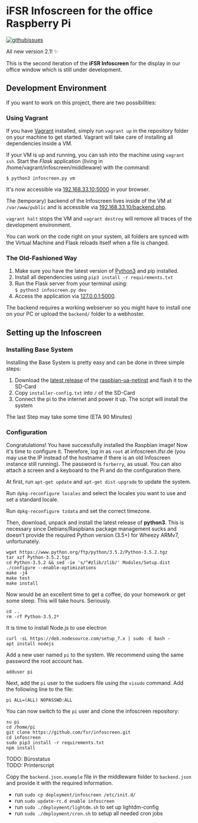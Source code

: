 # iFSR Infoscreen for the office Raspberry Pi

[![githubissues](http://img.shields.io/github/issues/fsr/infoscreen.svg?style=flat)](https://github.com/fsr/infoscreen/issues)

All new version 2.1! :sparkles:

This is the second iteration of the **iFSR Infoscreen** for the display in our office window which is still under development.


## Development Environment

If you want to work on this project, there are two possibilities:

### Using Vagrant

If you have [Vagrant](https://vagrantup.com) installed, simply run `vagrant up`
in the repository folder on your machine to get started. Vagrant will take care of installing all dependencies inside a VM.

If your VM is up and running, you can ssh into the machine using `vagrant ssh`.
Start the _Flask_ application (living in /home/vagrant/infoscreen/middleware) with the command:
```shell
$ python3 infoscreen.py vm
```
It's now accessible via [192.168.33.10:5000](http://192.168.33.10:5000) in your browser.  


The (temporary) backend of the Infoscreen lives inside of the VM at `/var/www/public`
and is accessible via [192.168.33.10/backend.php](http://192.168.33.10/backend.php).

`vagrant halt` stops the VM and `vagrant destroy` will remove all traces of the development environment.

You can work on the code right on your system, all folders are synced with the Virtual Machine and Flask reloads itself when a file is changed.

### The Old-Fashioned Way

1.  Make sure you have the latest version of [Python3](https://python.org) and pip installed.
2.  Install all dependencies using `pip3 install -r requirements.txt`
3.  Run the Flask server from your terminal using:  
`$ python3 infoscreen.py dev`
4.  Access the application via [127.0.0.1:5000](http://127.0.0.1:5000).  

The backend requires a working webserver so you might have to install one on your PC or upload the `backend/` folder to a webhoster.



## Setting up the Infoscreen
### Installing Base System
Installing the Base System is pretty easy and can be done in three simple steps:  

1.  Download the [latest release](https://github.com/debian-pi/raspbian-ua-netinst/releases/latest) of the [raspbian-ua-netinst](https://github.com/debian-pi/raspbian-ua-netinst) and flash it to the SD-Card  
2.  Copy `installer-config.txt` into `/` of the SD-Card  
3.  Connect the pi to the internet and power it up. The script will install the system  

The last Step may take some time (ETA 90 Minutes)

### Configuration
Congratulations! You have successfully installed the Raspbian image! Now it's time to configure it. Therefore, log in as `root` at infoscreen.ifsr.de (you may use the IP instead of the hostname if there is an old Infoscreen instance still running). The password is `fsrberry`, as usual. You can also attach a screen and a keyboard to the Pi and do the configuration there.

At first, run `apt-get update` and `apt-get dist-upgrade` to update the system.

Run `dpkg-reconfigure locales` and select the locales you want to use and set a standard locale.

Run `dpkg-reconfigure tzdata` and set the correct timezone.

Then, download, unpack and install the latest release of **python3**. This is necessary since Debians/Raspbians package management sucks and doesn't provide the required Python version (3.5+) for Wheezy ARMv7, unfortunately.

```
wget https://www.python.org/ftp/python/3.5.2/Python-3.5.2.tgz
tar xzf Python-3.5.2.tgz
cd Python-3.5.2 && sed -ie 's/^#zlib/zlib/' Modules/Setup.dist
./configure --enable-optimizations
make -j4
make test
make install
```

Now would be an excellent time to get a coffee, do your homework or get some sleep. This will take hours. Seriously.

```
cd ..
rm -rf Python-3.5.2*
```

It is time to install Node.js to use electron

```
curl -sL https://deb.nodesource.com/setup_7.x | sudo -E bash -
apt install nodejs
```

Add a new user named `pi` to the system. We recommend using the same password the root account has.
```
adduser pi
```

Next, add the `pi` user to the sudoers file using the `visudo` command. Add the following line to the file:
```
pi ALL=(ALL) NOPASSWD:ALL
```

You can now switch to the `pi` user and clone the infoscreen repository:
```
su pi
cd /home/pi
git clone https://github.com/fsr/infoscreen.git
cd infoscreen
sudo pip3 install -r requirements.txt
npm install
```

TODO: Bürostatus  
TODO: Printerscript

Copy the `backend.json.example` file in the middleware folder to `backend.json` and provide it with the required information.
-   run `sudo cp deployment/infoscreen /etc/init.d/`
-   run `sudo update-rc.d enable infoscreen`
-   run `sudo ./deployment/lightdm.sh` to set up lightdm-config
-   run `sudo ./deployment/cron.sh` to setup all needed cron jobs
